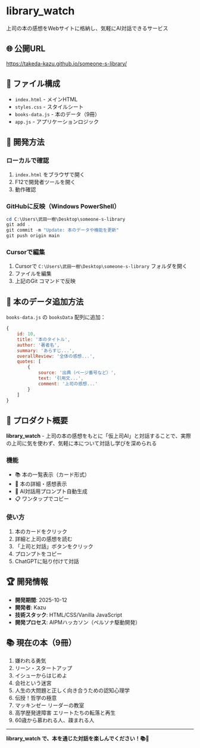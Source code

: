 # library_watch

上司の本の感想をWebサイトに格納し、気軽にAI対話できるサービス

## 🌐 公開URL

https://takeda-kazu.github.io/someone-s-library/

## 📁 ファイル構成

- `index.html` - メインHTML
- `styles.css` - スタイルシート
- `books-data.js` - 本のデータ（9冊）
- `app.js` - アプリケーションロジック

## 🔧 開発方法

### ローカルで確認
1. `index.html` をブラウザで開く
2. F12で開発者ツールを開く
3. 動作確認

### GitHubに反映（Windows PowerShell）
```powershell
cd C:\Users\武田一樹\Desktop\someone-s-library
git add .
git commit -m "Update: 本のデータや機能を更新"
git push origin main
```

### Cursorで編集
1. Cursorで `C:\Users\武田一樹\Desktop\someone-s-library` フォルダを開く
2. ファイルを編集
3. 上記のGit コマンドで反映

## 📝 本のデータ追加方法

`books-data.js` の `booksData` 配列に追加：

```javascript
{
    id: 10,
    title: '本のタイトル',
    author: '著者名',
    summary: 'あらすじ...',
    overallReview: '全体の感想...',
    quotes: [
        {
            source: '出典（ページ番号など）',
            text: '引用文...',
            comment: '上司の感想...'
        }
    ]
}
```

## 🎯 プロダクト概要

**library_watch** - 上司の本の感想をもとに「仮上司AI」と対話することで、実際の上司に気を使わず、気軽に本について対話し学びを深められる

### 機能
- 📚 本の一覧表示（カード形式）
- 📖 本の詳細・感想表示
- 🤖 AI対話用プロンプト自動生成
- 📋 ワンタップでコピー

### 使い方
1. 本のカードをクリック
2. 詳細と上司の感想を読む
3. 「上司と対話」ボタンをクリック
4. プロンプトをコピー
5. ChatGPTに貼り付けて対話

## 🏆 開発情報

- **開発期間**: 2025-10-12
- **開発者**: Kazu
- **技術スタック**: HTML/CSS/Vanilla JavaScript
- **開発プロセス**: AIPMハッカソン（ペルソナ駆動開発）

## 📚 現在の本（9冊）

1. 嫌われる勇気
2. リーン・スタートアップ
3. イシューからはじめよ
4. 会社という迷宮
5. 人生の大問題と正しく向き合うための認知心理学
6. 伝授！哲学の極意
7. マッキンゼー リーダーの教室
8. 高学歴発達障害 エリートたちの転落と再生
9. 60歳から慕われる人、疎まれる人

---

**library_watch で、本を通じた対話を楽しんでください！📚💬**

